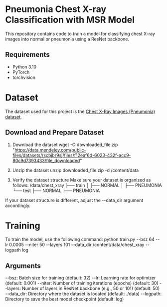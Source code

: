 # Pneumonia Chest X-ray Classification with MSR Model

This repository contains code to train a model for classifying chest X-ray images into normal or pneumonia using a ResNet backbone.

## Requirements

- Python 3.10
- PyTorch
- torchvision

# Dataset

The dataset used for this project is the [Chest X-Ray Images (Pneumonia) dataset](https://www.kaggle.com/datasets/andrewmvd/pediatric-pneumonia-chest-xray).

## Download and Prepare Dataset

1. Download the dataset
wget -O downloaded_file.zip "https://data.mendeley.com/public-files/datasets/rscbjbr9sj/files/f12eaf6d-6023-432f-acc9-80c9d7393433/file_downloaded"

2. Unzip the dataset
unzip downloaded_file.zip -d /content/data

3. Verify the dataset structure
Make sure your dataset is organized as follows:
/data/chest_xray
    ├── train
    │   ├── NORMAL
    │   ├── PNEUMONIA
    └── test
        ├── NORMAL
        ├── PNEUMONIA

If your dataset structure is different, adjust the --data_dir argument accordingly.

# Training
To train the model, use the following command:
python train.py --bsz 64 --lr 0.0005 --niter 50 --layers 101 --data_dir /content/data/chest_xray --logpath log

## Arguments

--bsz: Batch size for training (default: 32)
--lr: Learning rate for optimizer (default: 0.001)
--niter: Number of training iterations (epochs) (default: 30)
--layers: Number of layers in ResNet backbone (e.g., 50 or 101) (default: 50)
--data_dir: Directory where the dataset is located (default: ./data)
--logpath: Directory to save the best model checkpoint (default: log)

